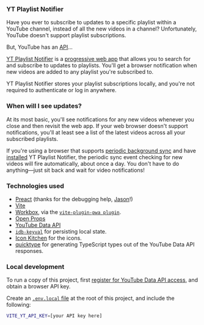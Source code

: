 ### YT Playlist Notifier

Have you ever to subscribe to updates to a specific playlist within a YouTube channel, instead of all the new videos in a channel? Unfortunately, YouTube doesn't support playlist subscriptions.

But, YouTube has an [API](https://developers.google.com/youtube/v3)...

[YT Playlist Notifier](https://yt-playlist-notifier.web.app/) is a [progressive web app](https://web.dev/progressive-web-apps/) that allows you to search for and subscribe to updates to playlists. You'll get a browser notification when new videos are added to any playlist you're subscribed to.

YT Playlist Notifier stores your playlist subscriptions locally, and you're not required to authenticate or log in anywhere.

### When will I see updates?

At its most basic, you'll see notifications for any new videos whenever you close and then revisit the web app. If your web browser doesn't support notifications, you'll at least see a list of the latest videos across all your subscribed playlists.

If you're using a browser that supports [periodic background sync](https://web.dev/periodic-background-sync/) and have [installed](https://support.google.com/chrome/answer/9658361) YT Playlist Notifier, the periodic sync event checking for new videos will fire automatically, about once a day. You don't have to do anything—just sit back and wait for video notifications!

### Technologies used

- [Preact](https://preactjs.com/) (thanks for the debugging help, [Jason](https://twitter.com/_developit)!)
- [Vite](https://vitejs.dev/)
- [Workbox](https://workboxjs.org/), via the [`vite-plugin-pwa plugin`](https://github.com/antfu/vite-plugin-pwa).
- [Open Props](https://open-props.style/)
- [YouTube Data API](https://developers.google.com/youtube/v3)
- [`idb-keyval`](https://github.com/jakearchibald/idb-keyval) for persisting local state.
- [Icon Kitchen](https://icon.kitchen/) for the icons.
- [quicktype](https://app.quicktype.io/) for generating TypeScript types out of the YouTube Data API responses.

### Local development

To run a copy of this project, first [register for YouTube Data API access](https://developers.google.com/youtube/v3/getting-started), and obtain a browser API key.

Create an [`.env.local` file](https://vitejs.dev/guide/env-and-mode.html#env-files) at the root of this project, and include the following:

```sh
VITE_YT_API_KEY=[your API key here]
```
